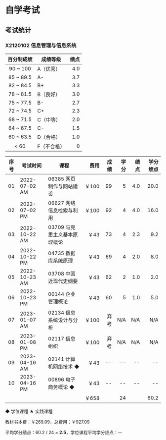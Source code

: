 # 自学考试

## 考试统计

### X2120102 信息管理与信息系统

| 百分制成绩 | 成绩等级 | 绩点 |
| :-: | -- | -: |
| 90 ~ 100 | A（优秀） | 4.0 |
| 85 ~ 89.5 | A- | 3.7 |
| 82 ~ 84.5 | B+ | 3.3 |
| 78 ~ 81.5 | B（良好） | 3.0 |
| 75 ~ 77.5 | B- | 2.7 |
| 72 ~ 74.5 | C+ | 2.3 |
| 68 ~ 71.5 | C（中等） | 2.0 |
| 64 ~ 67.5 | C- | 1.5 |
| 60 ~ 63.5 | D（合格） | 1.0 |
| < 60 | F（不合格） | 0 |

| 序号 | 考试时间 | 课程 | 费用 | 成绩 | 学分 | 绩点 | 学分绩点 |
| :-: | -- | -- | -: | -: | -: | -: | -: |
| 01 | 2022-07-02 AM | 06385 网页制作与网站建设 | ￥100 | 99 | 5 | 4.0 | 20.0 |
| 02 | 2022-07-02 PM | 06627 网络信息检索与利用 | ￥100 | 92 | 4 | 4.0 | 16.0 |
| 03 | 2022-10-22 AM | 03709 马克思主义基本原理概论 | ￥43 | 73 | 4 | 2.3 | 9.2 |
| 04 | 2022-10-22 PM | 04735 数据库系统原理 | ￥43 | 69 | 4 | 2.0 | 8.0 |
| 05 | 2022-10-23 AM | 03708 中国近现代史纲要 | ￥43 | 62 | 2 | 1.0 | 2.0 |
| 06 | 2022-10-23 PM | 00144 企业管理概论 | ￥43 | 60 | 5 | 1.0 | 5.0 |
| 07 | 2023-01-07 AM | 02134 信息系统设计与分析 | ￥100 | 弃考 | N/A | N/A | N/A |
| 08 | 2023-01-08 PM | 02117 信息组织 | ￥100 | 弃考 | N/A | N/A | N/A |
| 09 | 2023-04-16 AM | 02141 计算机网络技术 ◆ | ￥43 | -- | -- | -- | -- |
| 10 | 2023-04-16 PM | 00896 电子商务概论 ◆ | ￥43 | -- | -- | -- | -- |
| | | | ￥658 | | 24 | | 60.2 |

◆ 学位课程 ★ 实践课程

教材书本费：￥269.09，总费用：￥927.09

平均学分绩点：60.2 / 24 = **2.5**，学位课程平均学分绩点：**--**
